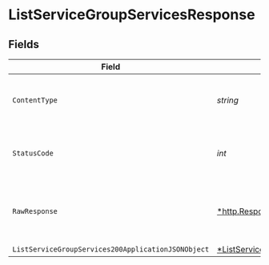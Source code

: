 # ListServiceGroupServicesResponse


## Fields

| Field                                                                                                                | Type                                                                                                                 | Required                                                                                                             | Description                                                                                                          |
| -------------------------------------------------------------------------------------------------------------------- | -------------------------------------------------------------------------------------------------------------------- | -------------------------------------------------------------------------------------------------------------------- | -------------------------------------------------------------------------------------------------------------------- |
| `ContentType`                                                                                                        | *string*                                                                                                             | :heavy_check_mark:                                                                                                   | HTTP response content type for this operation                                                                        |
| `StatusCode`                                                                                                         | *int*                                                                                                                | :heavy_check_mark:                                                                                                   | HTTP response status code for this operation                                                                         |
| `RawResponse`                                                                                                        | [*http.Response](https://pkg.go.dev/net/http#Response)                                                               | :heavy_minus_sign:                                                                                                   | Raw HTTP response; suitable for custom response parsing                                                              |
| `ListServiceGroupServices200ApplicationJSONObject`                                                                   | [*ListServiceGroupServices200ApplicationJSON](../../models/operations/listservicegroupservices200applicationjson.md) | :heavy_minus_sign:                                                                                                   | OK                                                                                                                   |